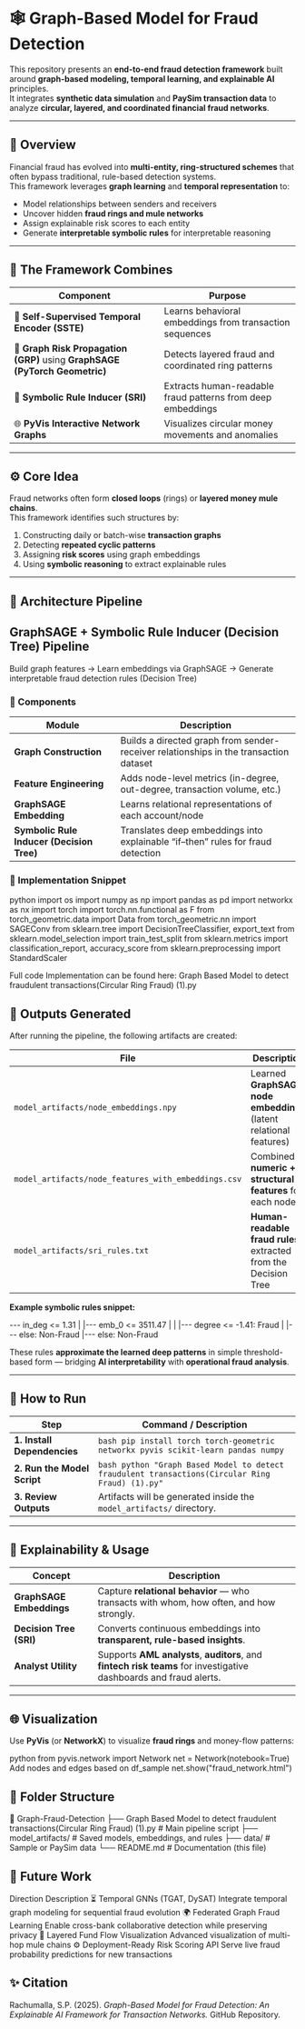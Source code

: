 # 🕸️ Graph-Based Model for Fraud Detection

This repository presents an **end-to-end fraud detection framework** built around **graph-based modeling, temporal learning, and explainable AI** principles.  
It integrates **synthetic data simulation** and **PaySim transaction data** to analyze **circular, layered, and coordinated financial fraud networks**.

---

## 🚀 Overview

Financial fraud has evolved into **multi-entity, ring-structured schemes** that often bypass traditional, rule-based detection systems.  
This framework leverages **graph learning** and **temporal representation** to:

- Model relationships between senders and receivers  
- Uncover hidden **fraud rings and mule networks**  
- Assign explainable risk scores to each entity  
- Generate **interpretable symbolic rules** for interpretable reasoning 

---

## 🧩 The Framework Combines

| Component | Purpose |
|------------|----------|
| 🧠 **Self-Supervised Temporal Encoder (SSTE)** | Learns behavioral embeddings from transaction sequences |
| 🔗 **Graph Risk Propagation (GRP)** using **GraphSAGE (PyTorch Geometric)** | Detects layered fraud and coordinated ring patterns |
| 💬 **Symbolic Rule Inducer (SRI)** | Extracts human-readable fraud patterns from deep embeddings |
| 🌐 **PyVis Interactive Network Graphs** | Visualizes circular money movements and anomalies |

---

## ⚙️ Core Idea

Fraud networks often form **closed loops** (rings) or **layered money mule chains**.  
This framework identifies such structures by:

1. Constructing daily or batch-wise **transaction graphs**
2. Detecting **repeated cyclic patterns**
3. Assigning **risk scores** using graph embeddings
4. Using **symbolic reasoning** to extract explainable rules

---


## 🧠 Architecture Pipeline
## GraphSAGE + Symbolic Rule Inducer (Decision Tree) Pipeline

 Build graph features → Learn embeddings via GraphSAGE →
 Generate interpretable fraud detection rules (Decision Tree)


### 🧱 Components

| Module | Description |
|---------|-------------|
| **Graph Construction** | Builds a directed graph from sender-receiver relationships in the transaction dataset |
| **Feature Engineering** | Adds node-level metrics (in-degree, out-degree, transaction volume, etc.) |
| **GraphSAGE Embedding** | Learns relational representations of each account/node |
| **Symbolic Rule Inducer (Decision Tree)** | Translates deep embeddings into explainable “if–then” rules for fraud detection |

### 🧩 Implementation Snippet

python
import os
import numpy as np
import pandas as pd
import networkx as nx
import torch
import torch.nn.functional as F
from torch_geometric.data import Data
from torch_geometric.nn import SAGEConv
from sklearn.tree import DecisionTreeClassifier, export_text
from sklearn.model_selection import train_test_split
from sklearn.metrics import classification_report, accuracy_score
from sklearn.preprocessing import StandardScaler 

Full code Implementation can be found here: Graph Based Model to detect fraudulent transactions(Circular Ring Fraud) (1).py

## 🧮 Outputs Generated

After running the pipeline, the following artifacts are created:

| File | Description |
|------|--------------|
| `model_artifacts/node_embeddings.npy` | Learned **GraphSAGE node embeddings** (latent relational features) |
| `model_artifacts/node_features_with_embeddings.csv` | Combined **numeric + structural features** for each node |
| `model_artifacts/sri_rules.txt` | **Human-readable fraud rules** extracted from the Decision Tree |

**Example symbolic rules snippet:**

--- in_deg <= 1.31
| |--- emb_0 <= 3511.47
| | |--- degree <= -1.41: Fraud
| |--- else: Non-Fraud
|--- else: Non-Fraud

These rules **approximate the learned deep patterns** in simple threshold-based form — bridging **AI interpretability** with **operational fraud analysis**.

---

## 🧭 How to Run

| Step | Command / Description |
|------|------------------------|
| **1. Install Dependencies** | ```bash pip install torch torch-geometric networkx pyvis scikit-learn pandas numpy ``` |
| **2. Run the Model Script** | ```bash python "Graph Based Model to detect fraudulent transactions(Circular Ring Fraud) (1).py" ``` |
| **3. Review Outputs** | Artifacts will be generated inside the `model_artifacts/` directory. |

---

## 🧠 Explainability & Usage

| Concept | Description |
|----------|-------------|
| **GraphSAGE Embeddings** | Capture **relational behavior** — who transacts with whom, how often, and how strongly. |
| **Decision Tree (SRI)** | Converts continuous embeddings into **transparent, rule-based insights**. |
| **Analyst Utility** | Supports **AML analysts**, **auditors**, and **fintech risk teams** for investigative dashboards and fraud alerts. |

---

## 🌐 Visualization

Use **PyVis** (or **NetworkX**) to visualize **fraud rings** and money-flow patterns:

python
from pyvis.network import Network
net = Network(notebook=True)
Add nodes and edges based on df_sample
net.show("fraud_network.html")

## 📁 Folder Structure
📂 Graph-Fraud-Detection
├── Graph Based Model to detect fraudulent transactions(Circular Ring Fraud) (1).py         # Main pipeline script
├── model_artifacts/                  # Saved models, embeddings, and rules
├── data/                             # Sample or PaySim data
└── README.md                         # Documentation (this file)

## 🧩 Future Work
Direction	Description
⏳ Temporal GNNs (TGAT, DySAT)	Integrate temporal graph modeling for sequential fraud evolution
🌍 Federated Graph Fraud Learning	Enable cross-bank collaborative detection while preserving privacy
💸 Layered Fund Flow Visualization	Advanced visualization of multi-hop mule chains
⚙️ Deployment-Ready Risk Scoring API	Serve live fraud probability predictions for new transactions

## ✨ Citation

Rachumalla, S.P. (2025). *Graph-Based Model for Fraud Detection: 
An Explainable AI Framework for Transaction Networks.* GitHub Repository.

